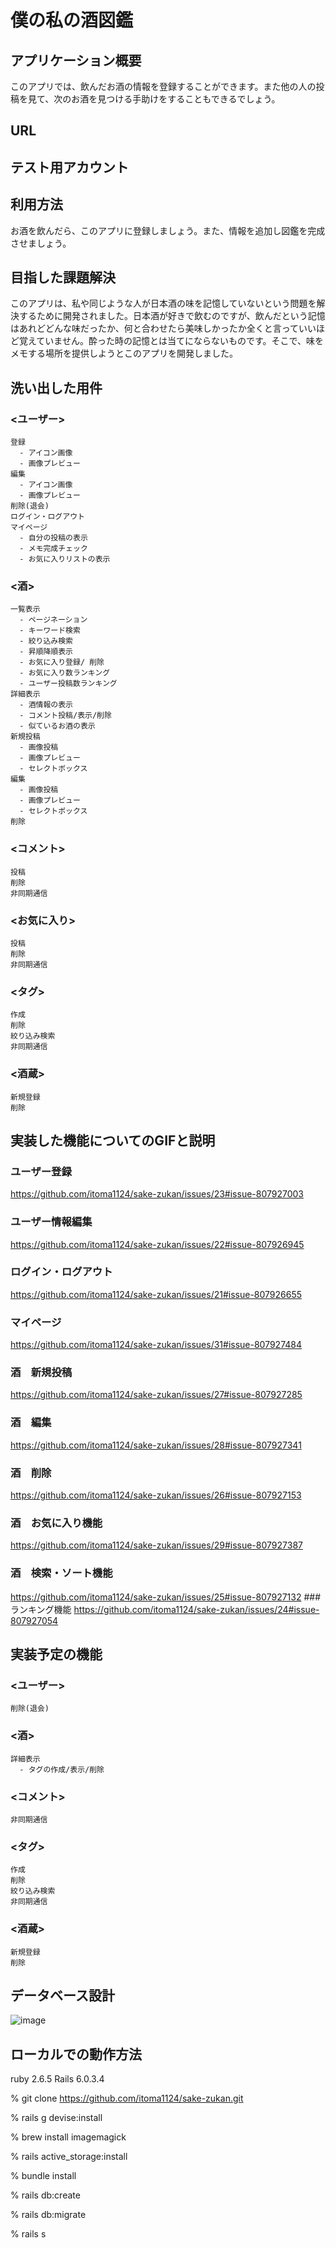 # 僕の私の酒図鑑

## アプリケーション概要
  このアプリでは、飲んだお酒の情報を登録することができます。また他の人の投稿を見て、次のお酒を見つける手助けをすることもできるでしょう。

## URL

## テスト用アカウント

## 利用方法
  お酒を飲んだら、このアプリに登録しましょう。また、情報を追加し図鑑を完成させましょう。

## 目指した課題解決
  このアプリは、私や同じような人が日本酒の味を記憶していないという問題を解決するために開発されました。日本酒が好きで飲むのですが、飲んだという記憶はあれどどんな味だったか、何と合わせたら美味しかったか全くと言っていいほど覚えていません。酔った時の記憶とは当てにならないものです。そこで、味をメモする場所を提供しようとこのアプリを開発しました。

## 洗い出した用件

  ### <ユーザー>
    登録
      - アイコン画像
      - 画像プレビュー
    編集
      - アイコン画像
      - 画像プレビュー
    削除(退会)
    ログイン・ログアウト
    マイページ
      - 自分の投稿の表示
      - メモ完成チェック
      - お気に入りリストの表示
  ### <酒>
    一覧表示
      - ページネーション
      - キーワード検索
      - 絞り込み検索
      - 昇順降順表示
      - お気に入り登録/ 削除
      - お気に入り数ランキング
      - ユーザー投稿数ランキング
    詳細表示
      - 酒情報の表示
      - コメント投稿/表示/削除
      - 似ているお酒の表示
    新規投稿
      - 画像投稿
      - 画像プレビュー
      - セレクトボックス
    編集
      - 画像投稿
      - 画像プレビュー
      - セレクトボックス
    削除
  ### <コメント>
    投稿
    削除
    非同期通信
  ### <お気に入り>
    投稿
    削除
    非同期通信
  ### <タグ>
    作成
    削除
    絞り込み検索
    非同期通信
  ### <酒蔵>
    新規登録
    削除
    
## 実装した機能についてのGIFと説明

### ユーザー登録
https://github.com/itoma1124/sake-zukan/issues/23#issue-807927003
### ユーザー情報編集
https://github.com/itoma1124/sake-zukan/issues/22#issue-807926945
### ログイン・ログアウト
https://github.com/itoma1124/sake-zukan/issues/21#issue-807926655
### マイページ
https://github.com/itoma1124/sake-zukan/issues/31#issue-807927484
### 酒　新規投稿
https://github.com/itoma1124/sake-zukan/issues/27#issue-807927285
### 酒　編集
https://github.com/itoma1124/sake-zukan/issues/28#issue-807927341
### 酒　削除
https://github.com/itoma1124/sake-zukan/issues/26#issue-807927153
### 酒　お気に入り機能
https://github.com/itoma1124/sake-zukan/issues/29#issue-807927387
### 酒　検索・ソート機能
https://github.com/itoma1124/sake-zukan/issues/25#issue-807927132
###　ランキング機能
https://github.com/itoma1124/sake-zukan/issues/24#issue-807927054
    

## 実装予定の機能
  ### <ユーザー>
    削除(退会)
  ### <酒>
    詳細表示
      - タグの作成/表示/削除
  ### <コメント>
    非同期通信
  ### <タグ>
    作成
    削除
    絞り込み検索
    非同期通信
  ### <酒蔵>
    新規登録
    削除
    

## データベース設計
  ![image](sake-zukan.png)

## ローカルでの動作方法
  ruby 2.6.5
  Rails 6.0.3.4

  % git clone https://github.com/itoma1124/sake-zukan.git

  % rails g devise:install

  % brew install imagemagick

  % rails active_storage:install

  % bundle install

  % rails db:create

  % rails db:migrate

  % rails s


